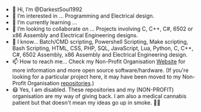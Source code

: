 - 👋 Hi, I’m @DarkestSoul1992
- 👀 I’m interested in ... Programming and Electrical design.
- 🌱 I’m currently learning ...
- 🏢 I’m looking to collaborate on ... Projects involving C, C++, C#, 6502 or x86 Assembly and Electrical Engineering designs.
- 🧠 I know... Batch/CMD scripting, Powershell Scripting, Make scripting, Bash Scripting, HTML, CSS, PHP, SQL, JavaScript, Lua, Python, C, C++, C#, 6502 Assembly, x86 Assembly and Electrical Engineering design.
- 📫 How to reach me... Check my Non-Profit Organisation [Website](https://wolfnet-computing.com) for more information and more open source software/hardware. (If you're looking for a particular project here, it may have been moved to my Non-Profit Organisation [repositories](https://github.com/orgs/WolfNet-Computing/repositories).)
- 😷 Yes, I am disabled. These repositories and my (NON-PROFIT) organisation are my way of giving back. I am also a medical cannabis patient but that doesn't mean my ideas go up in smoke. 😶‍🌫️
<!---
DarkestSoul1992/DarkestSoul1992 is a ✨ special ✨ repository because its `README.md` (this file) appears on your GitHub profile.
You can click the Preview link to take a look at your changes.
--->
